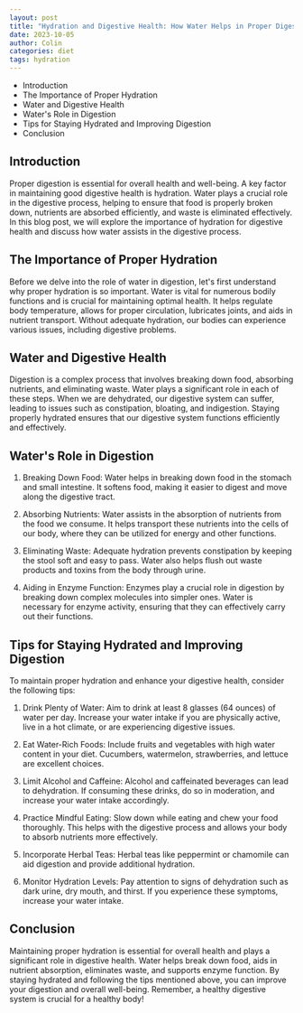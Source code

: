 ```yaml
---
layout: post
title: "Hydration and Digestive Health: How Water Helps in Proper Digestion"
date: 2023-10-05
author: Colin
categories: diet
tags: hydration
---
```

- Introduction
- The Importance of Proper Hydration
- Water and Digestive Health
- Water's Role in Digestion
- Tips for Staying Hydrated and Improving Digestion
- Conclusion

## Introduction
Proper digestion is essential for overall health and well-being. A key factor in maintaining good digestive health is hydration. Water plays a crucial role in the digestive process, helping to ensure that food is properly broken down, nutrients are absorbed efficiently, and waste is eliminated effectively. In this blog post, we will explore the importance of hydration for digestive health and discuss how water assists in the digestive process.

## The Importance of Proper Hydration
Before we delve into the role of water in digestion, let's first understand why proper hydration is so important. Water is vital for numerous bodily functions and is crucial for maintaining optimal health. It helps regulate body temperature, allows for proper circulation, lubricates joints, and aids in nutrient transport. Without adequate hydration, our bodies can experience various issues, including digestive problems.

## Water and Digestive Health
Digestion is a complex process that involves breaking down food, absorbing nutrients, and eliminating waste. Water plays a significant role in each of these steps. When we are dehydrated, our digestive system can suffer, leading to issues such as constipation, bloating, and indigestion. Staying properly hydrated ensures that our digestive system functions efficiently and effectively.

## Water's Role in Digestion
1. Breaking Down Food: Water helps in breaking down food in the stomach and small intestine. It softens food, making it easier to digest and move along the digestive tract.

2. Absorbing Nutrients: Water assists in the absorption of nutrients from the food we consume. It helps transport these nutrients into the cells of our body, where they can be utilized for energy and other functions.

3. Eliminating Waste: Adequate hydration prevents constipation by keeping the stool soft and easy to pass. Water also helps flush out waste products and toxins from the body through urine.

4. Aiding in Enzyme Function: Enzymes play a crucial role in digestion by breaking down complex molecules into simpler ones. Water is necessary for enzyme activity, ensuring that they can effectively carry out their functions.

## Tips for Staying Hydrated and Improving Digestion
To maintain proper hydration and enhance your digestive health, consider the following tips:

1. Drink Plenty of Water: Aim to drink at least 8 glasses (64 ounces) of water per day. Increase your water intake if you are physically active, live in a hot climate, or are experiencing digestive issues.

2. Eat Water-Rich Foods: Include fruits and vegetables with high water content in your diet. Cucumbers, watermelon, strawberries, and lettuce are excellent choices.

3. Limit Alcohol and Caffeine: Alcohol and caffeinated beverages can lead to dehydration. If consuming these drinks, do so in moderation, and increase your water intake accordingly.

4. Practice Mindful Eating: Slow down while eating and chew your food thoroughly. This helps with the digestive process and allows your body to absorb nutrients more effectively.

5. Incorporate Herbal Teas: Herbal teas like peppermint or chamomile can aid digestion and provide additional hydration.

6. Monitor Hydration Levels: Pay attention to signs of dehydration such as dark urine, dry mouth, and thirst. If you experience these symptoms, increase your water intake.

## Conclusion
Maintaining proper hydration is essential for overall health and plays a significant role in digestive health. Water helps break down food, aids in nutrient absorption, eliminates waste, and supports enzyme function. By staying hydrated and following the tips mentioned above, you can improve your digestion and overall well-being. Remember, a healthy digestive system is crucial for a healthy body!